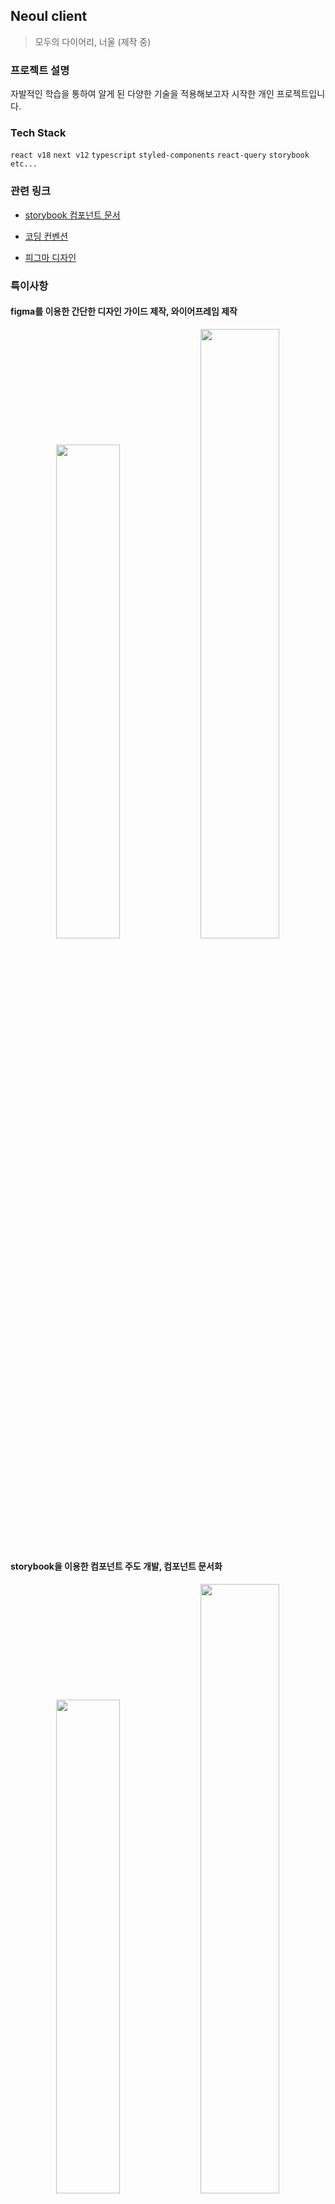 ## Neoul client
> 모두의 다이어리, 너울 (제작 중)

### 프로젝트 설명 
자발적인 학습을 통하여 알게 된 다양한 기술을 적용해보고자 시작한 개인 프로젝트입니다.

### Tech Stack
`react v18` `next v12`  `typescript` `styled-components` `react-query` `storybook` `etc...`

### 관련 링크 
- [storybook 컴포넌트 문서](https://neoul-ui.netlify.app)

- [코딩 컨벤션](https://bit.ly/code_convention_ghoon99)

- [피그마 디자인](https://www.figma.com/file/yHqiW4qfukjgctfufpO7vw/%ED%94%84%EB%A1%9C%EC%A0%9D%ED%8A%B8_%EB%84%88%EC%9A%B8?node-id=0%3A1&t=Arc84SCkFDDsEqQj-1)

### 특이사항
#### figma를 이용한 간단한 디자인 가이드 제작, 와이어프레임 제작
<div align=center>
  <img src="https://user-images.githubusercontent.com/53388557/201912316-1880e47d-e2d5-4112-b3aa-52c4581ad57b.png" width="45%"> <img src="https://user-images.githubusercontent.com/53388557/201912351-c0397534-7993-4ecc-9d8a-d8f84c634f12.png" width="50%">
<div align=left>

#### storybook을 이용한 컴포넌트 주도 개발, 컴포넌트 문서화 
  <div align=center>
  <img src="https://user-images.githubusercontent.com/53388557/201917528-13586511-8907-4260-8561-c91193fe851f.png" width="45%"> <img src="https://user-images.githubusercontent.com/53388557/201917650-e2b542a4-af6c-4d7e-8bbf-28891b284bec.png" width="50%">
<div align=left>
  
#### DX 개선을 위한 컴포넌트, 유틸 함수등에 JSDocs로 문서화 시도
 <div align=center>
    <img src="https://user-images.githubusercontent.com/53388557/201912414-52087acd-b779-4733-aa3f-50d21dd9fd07.png" width="45%"> <img src="https://user-images.githubusercontent.com/53388557/201912434-17a4d080-1782-43a1-86f8-8d4afd0607e2.png" width="53%">
  </div>   
  
 <div align=left>



### Todos 
- [ ] 글 CRUD 기능 추가 
- [ ] error boundary 로 에러 핸들링하기 
- [ ] suspense를 이용한 선언적 비동기로딩 관리하기
- [ ] 이미지,폰트 소스 최적화, 캐시 컨트롤 등등
